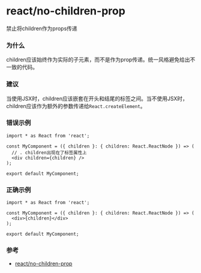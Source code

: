 # react/no-children-prop

禁止将children作为props传递

### 为什么

children应该始终作为实际的子元素，而不是作为prop传递。统一风格避免给出不一致的代码。

### 建议

当使用JSX时，children应该嵌套在开头和结尾的标签之间。当不使用JSX时，children应该作为额外的参数传递给`React.createElement`。

### 错误示例

```tsx
import * as React from 'react';

const MyComponent = ({ children }: { children: React.ReactNode }) => (
  // . children出现在了标签属性上
  <div children={children} />
);

export default MyComponent;
```

### 正确示例

```tsx
import * as React from 'react';

const MyComponent = ({ children }: { children: React.ReactNode }) => (
  <div>{children}</div>
);

export default MyComponent;
```

### 参考

- [react/no-children-prop](https://github.com/jsx-eslint/eslint-plugin-react/blob/master/docs/rules/no-children-prop.md)
